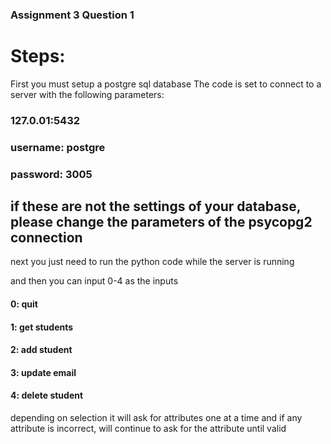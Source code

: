 ### Assignment 3 Question 1

# Steps:
First you must setup a postgre sql database
The code is set to connect to a server with the following parameters:
### 127.0.01:5432
### username: postgre
### password: 3005

## if these are not the settings of your database, please change the parameters of the psycopg2 connection

next you just need to run the python code while the server is running

and then you can input 0-4 as the inputs
#### 0: quit
#### 1: get students
#### 2: add student
#### 3: update email
#### 4: delete student

depending on selection it will ask for attributes one at a time
and if any attribute is incorrect, will continue to ask for  the attribute until valid


